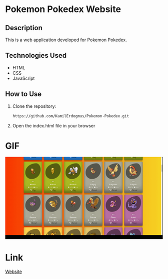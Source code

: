 # Pokemon Pokedex Website

## Description

This is a web application developed for Pokemon Pokedex.

## Technologies Used

- HTML
- CSS
- JavaScript

## How to Use

1. Clone the repository:
   ```bash
   https://github.com/KamilErdogmus/Pokemon-Pokedex.git
   ```
2. Open the index.html file in your browser

# GIF

![](Pokemon.gif)

# Link

[Website](https://663c4f8818797c54d28d39f8--bucolic-licorice-5cde35.netlify.app/)

